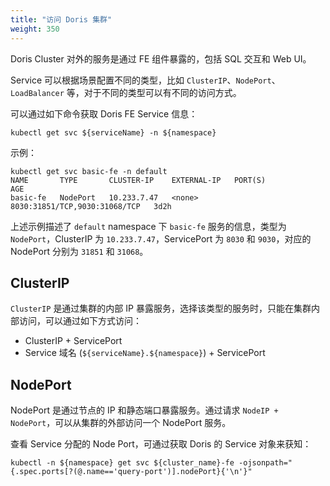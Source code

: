 ```yaml
---
title: "访问 Doris 集群"
weight: 350
---
```


Doris Cluster 对外的服务是通过 FE 组件暴露的，包括 SQL 交互和 Web UI。

Service 可以根据场景配置不同的类型，比如 `ClusterIP`、`NodePort`、`LoadBalancer` 等，对于不同的类型可以有不同的访问方式。

可以通过如下命令获取 Doris FE Service 信息：

```shell
kubectl get svc ${serviceName} -n ${namespace}
```

示例：

```shell
kubectl get svc basic-fe -n default
NAME       TYPE       CLUSTER-IP    EXTERNAL-IP   PORT(S)                         AGE
basic-fe   NodePort   10.233.7.47   <none>        8030:31851/TCP,9030:31068/TCP   3d2h
```

上述示例描述了 `default` namespace 下 `basic-fe` 服务的信息，类型为 `NodePort`，ClusterIP 为 `10.233.7.47`，ServicePort
为 `8030` 和 `9030`，对应的 NodePort 分别为 `31851` 和 `31068`。

## ClusterIP

`ClusterIP` 是通过集群的内部 IP 暴露服务，选择该类型的服务时，只能在集群内部访问，可以通过如下方式访问：

- ClusterIP + ServicePort
- Service 域名 (`${serviceName}.${namespace}`) + ServicePort

## NodePort

NodePort 是通过节点的 IP 和静态端口暴露服务。通过请求 `NodeIP + NodePort`，可以从集群的外部访问一个 NodePort 服务。

查看 Service 分配的 Node Port，可通过获取 Doris 的 Service 对象来获知：

```shell
kubectl -n ${namespace} get svc ${cluster_name}-fe -ojsonpath="{.spec.ports[?(@.name=='query-port')].nodePort}{'\n'}"
```

